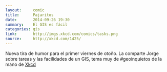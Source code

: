```yaml
---
layout:     comic
title:      Pajaritos
date:       2014-09-26 19:30
summary:    El GIS es fácil
categories: gis
link:       http://imgs.xkcd.com/comics/tasks.png
source:     http://xkcd.com/1425/
---
```


Nueva tira de humor para el primer viernes de otoño. La comparte Jorge sobre tareas y las facilidades de un GIS, tema muy de #geoinquietos de la mano de [Xkcd](http://xkcd.com)
